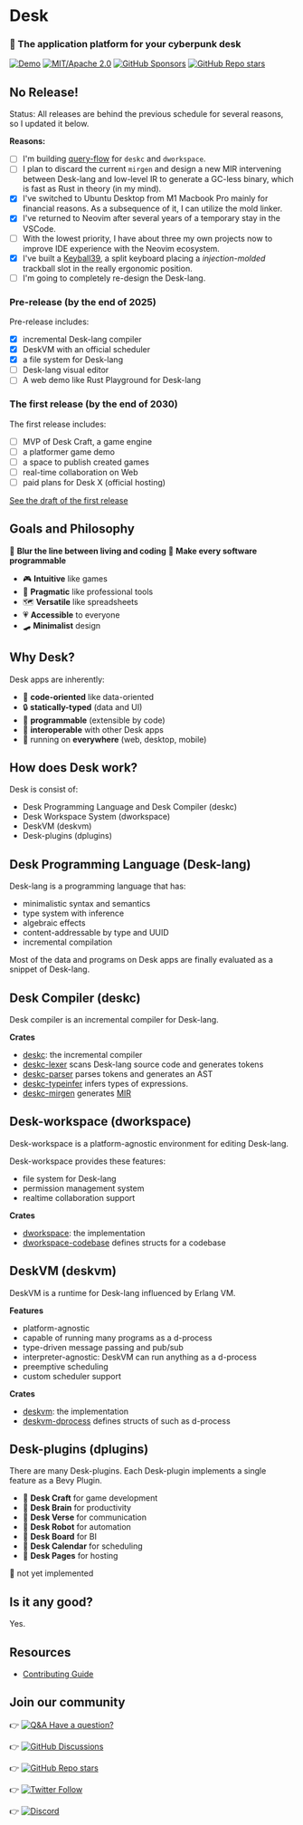 # Desk

### 🔮 The application platform for your cyberpunk desk

[![Demo](https://img.shields.io/badge/Desk--X-Wasm+WebGL2-b236a6)](https://desk-x.com)
[![MIT/Apache 2.0](https://img.shields.io/badge/license-MIT%2FApache--2.0-blue.svg?style=flat)](https://github.com/Hihaheho/Desk/blob/main/LICENSE)
[![GitHub Sponsors](https://img.shields.io/github/sponsors/ryo33?color=ffc5cd&labelColor=2a4638)](https://github.com/sponsors/ryo33)
[![GitHub Repo stars](https://img.shields.io/github/stars/Hihaheho/Desk?style=social&color=yellow)](https://github.com/Hihaheho/Desk)

## No Release!

Status: All releases are behind the previous schedule for several reasons, so I updated it below.

**Reasons:**
- [ ] I'm building [query-flow](https://github.com/ryo33/query-flow) for `deskc` and `dworkspace`.
- [ ] I plan to discard the current `mirgen` and design a new MIR intervening between Desk-lang and low-level IR to generate a GC-less binary, which is fast as Rust in theory (in my mind).
- [x] I've switched to Ubuntu Desktop from M1 Macbook Pro mainly for financial reasons. As a subsequence of it, I can utilize the mold linker.
- [x] I've returned to Neovim after several years of a temporary stay in the VSCode.
- [ ] With the lowest priority, I have about three my own projects now to improve IDE experience with the Neovim ecosystem.
- [x] I've built a [Keyball39](https://shirogane-lab.com/products/keyball39), a split keyboard placing a *injection-molded* trackball slot in the really ergonomic position.
- [ ] I'm going to completely re-design the Desk-lang.

### Pre-release (by the end of 2025)

Pre-release includes:

- [x] incremental Desk-lang compiler
- [x] DeskVM with an official scheduler
- [x] a file system for Desk-lang
- [ ] Desk-lang visual editor
- [ ] A web demo like Rust Playground for Desk-lang

### The first release (by the end of 2030)

The first release includes:

- [ ] MVP of Desk Craft, a game engine
- [ ] a platformer game demo
- [ ] a space to publish created games
- [ ] real-time collaboration on Web
- [ ] paid plans for Desk X (official hosting)

[See the draft of the first release](/docs/blog/0001-introduce-desk.md)

## Goals and Philosophy

🎯 **Blur the line between living and coding**
🎯 **Make every software programmable**

- 🎮 **Intuitive** like games
- 🥼 **Pragmatic** like professional tools
- 🗺️️ **Versatile** like spreadsheets
- 💗 **Accessible** to everyone
- 🛹 **Minimalist** design

## Why Desk?

Desk apps are inherently:

- 🎼 **code-oriented** like data-oriented
- 🔒 **statically-typed** (data and UI)
- 🤖 **programmable** (extensible by code)
- 🧲 **interoperable** with other Desk apps
- 📱 running on **everywhere** (web, desktop, mobile)

## How does Desk work?

Desk is consist of:

- Desk Programming Language and Desk Compiler (deskc)
- Desk Workspace System (dworkspace)
- DeskVM (deskvm)
- Desk-plugins (dplugins)

## Desk Programming Language (Desk-lang)

Desk-lang is a programming language that has:

- minimalistic syntax and semantics
- type system with inference
- algebraic effects
- content-addressable by type and UUID
- incremental compilation

Most of the data and programs on Desk apps are finally evaluated as a snippet of Desk-lang.

## Desk Compiler (deskc)

Desk compiler is an incremental compiler for Desk-lang.

**Crates**

- [deskc](/crates/systems/deskc/src): the incremental compiler
- [deskc-lexer](/crates/systems/deskc-lexer/src) scans Desk-lang source code and generates tokens
- [deskc-parser](/crates/systems/deskc-parser/src) parses tokens and generates an AST
- [deskc-typeinfer](/crates/systems/deskc-typeinfer/src) infers types of expressions.
- [deskc-mirgen](/crates/systems/deskc-mirgen/src) generates [MIR](/crates/components/deskc-mir/src)

## Desk-workspace (dworkspace)

Desk-workspace is a platform-agnostic environment for editing Desk-lang.

Desk-workspace provides these features:

- file system for Desk-lang
- permission management system
- realtime collaboration support

**Crates**

- [dworkspace](/crates/systems/dworkspace/src): the implementation
- [dworkspace-codebase](/crates/components/dworkspace-codebase/src) defines structs for a codebase

## DeskVM (deskvm)

DeskVM is a runtime for Desk-lang influenced by Erlang VM.

**Features**

- platform-agnostic
- capable of running many programs as a d-process
- type-driven message passing and pub/sub
- interpreter-agnostic: DeskVM can run anything as a d-process
- preemptive scheduling
- custom scheduler support

**Crates**

- [deskvm](/crates/systems/deskvm/src): the implementation
- [deskvm-dprocess](/crates/components/deskvm-dprocess/src) defines structs of such as d-process

## Desk-plugins (dplugins)

There are many Desk-plugins. Each Desk-plugin implements a single feature as a Bevy Plugin.

- 🚧 **Desk Craft** for game development
- 🚧 **Desk Brain** for productivity
- 🚧 **Desk Verse** for communication
- 🚧 **Desk Robot** for automation
- 🚧 **Desk Board** for BI
- 🚧 **Desk Calendar** for scheduling
- 🚧 **Desk Pages** for hosting

🚧 not yet implemented

## Is it any good?

Yes.

## Resources

- [Contributing Guide](https://github.com/Hihaheho/Desk/blob/main/docs/CONTRIBUTING.md)

## Join our community

👉 [![Q&A Have a question?](https://img.shields.io/badge/Q%26A-Have%20a%20question%3F-yellowgreen?style=social&logo=github)](https://github.com/Hihaheho/Desk/discussions/new?category=q-a)

👉 [![GitHub Discussions](https://img.shields.io/github/discussions/Hihaheho/Desk?logo=GitHub&style=social)](https://github.com/Hihaheho/Desk/discussions)

👉 [![GitHub Repo stars](https://img.shields.io/github/stars/Hihaheho/Desk?style=social)](https://github.com/Hihaheho/Desk)

👉 [![Twitter Follow](https://img.shields.io/twitter/follow/HihahehoStudio?style=social)](https://twitter.com/HihahehoStudio)

👉 [![Discord](https://img.shields.io/discord/808315755460165683?color=6A7EC2&label=&logo=discord&logoColor=ffffff&labelColor=4e5af0&style=for-the-badge)](https://discord.gg/egTTeg7DRp)
